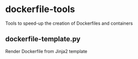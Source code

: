 # dockerfile-tools

Tools to speed-up the creation of Dockerfiles and containers


## dockerfile-template.py

Render Dockerfile from Jinja2 template
